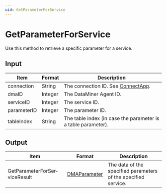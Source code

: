 ```yaml
---
uid: GetParameterForService
---
```


# GetParameterForService

Use this method to retrieve a specific parameter for a service.

## Input

| Item        | Format  | Description                                                                      |
|-------------|---------|----------------------------------------------------------------------------------|
| connection  | String  | The connection ID. See [ConnectApp](xref:ConnectApp). |
| dmaID       | Integer | The DataMiner Agent ID.                                                          |
| serviceID   | Integer | The service ID.                                                                  |
| parameterID | Integer | The parameter ID.                                                                |
| tableIndex  | String  | The table index (in case the parameter is a table parameter).                    |

## Output

| Item | Format | Description |
|--|--|--|
| GetParameterForSer­viceResult | [DMAParameter](xref:DMAParameter) | The data of the specified parameters of the specified service. |

